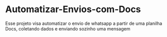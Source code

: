 # Automatizar-Envios-com-Docs
Esse projeto visa automatizar o envio de whatsapp a partir de uma planilha Docs, coletando dados e enviando sozinho uma mensagem
